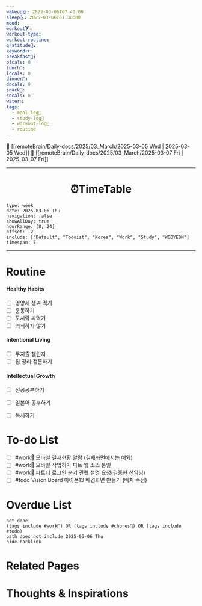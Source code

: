 ```yaml
---
wakeup🌞: 2025-03-06T07:40:00
sleep🌜: 2025-03-06T01:30:00
mood: 
workout🏋️: 
workout-type: 
workout-routine: 
gratitude🙏: 
keyword🗝️: 
breakfast🍳: 
bfcals: 0
lunch🍚: 
lccals: 0
dinner🥗: 
dncals: 0
snack🍬: 
sncals: 0
water💧: 
tags:
  - meal-log📝
  - study-log📓
  - workout-log💪
  - routine
---
```


🔺 [[remoteBrain/Daily-docs/2025/03_March/2025-03-05 Wed | 2025-03-05 Wed]]
🔻 [[remoteBrain/Daily-docs/2025/03_March/2025-03-07 Fri | 2025-03-07 Fri]]
___
<h1> <center>⏰TimeTable </center> </h1>

```gEvent
type: week
date: 2025-03-06 Thu
navigation: false
showAllDay: true
hourRange: [8, 24]
offset: -2
include: ["Default", "Todoist", "Korea", "Work", "Study", "WOOYEON"]
timespan: 7
```

--- 


# Routine 

####  Healthy Habits
- [ ] 영양제 챙겨 먹기
- [ ] 운동하기
- [ ] 도시락 싸먹기 
- [ ] 외식하지 않기 

####  Intentional Living 
- [ ] 무지출 챌린지 
- [ ] 집 정리·정돈하기

#### Intellectual Growth
- [ ] 전공공부하기
- [ ] 일본어 공부하기
- [ ] 독서하기



# To-do List
- [ ] #work💼 모바일 결재현황 알람 (결재화면에서는 예외)
- [ ] #work💼 모바일 작업허가 파트 웹 소스 통일 
- [ ] #work💼 파트너 로그인 분기 관련 설명 요청(김종현 선임님)
- [ ] #todo Vision Board 아이폰13 배경화면 만들기 (배치 수정)

# Overdue List
```tasks
not done
(tags include #work💼) OR (tags include #chores🧺) OR (tags include #todo)
path does not include 2025-03-06 Thu
hide backlink
```

# Related Pages



# Thoughts & Inspirations

